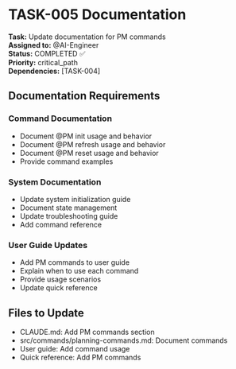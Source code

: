# TASK-005 Documentation

**Task:** Update documentation for PM commands  
**Assigned to:** @AI-Engineer  
**Status:** COMPLETED ✅  
**Priority:** critical_path  
**Dependencies:** [TASK-004]

## Documentation Requirements

### Command Documentation
- Document @PM init usage and behavior
- Document @PM refresh usage and behavior  
- Document @PM reset usage and behavior
- Provide command examples

### System Documentation
- Update system initialization guide
- Document state management
- Update troubleshooting guide
- Add command reference

### User Guide Updates
- Add PM commands to user guide
- Explain when to use each command
- Provide usage scenarios
- Update quick reference

## Files to Update

- CLAUDE.md: Add PM commands section
- src/commands/planning-commands.md: Document commands
- User guide: Add command usage
- Quick reference: Add PM commands